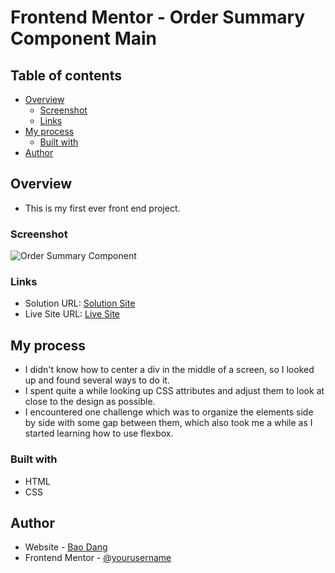 # Frontend Mentor - Order Summary Component Main
## Table of contents

- [Overview](#overview)
  - [Screenshot](#screenshot)
  - [Links](#links)
- [My process](#my-process)
  - [Built with](#built-with)
- [Author](#author)

## Overview

- This is my first ever front end project.

### Screenshot

![Order Summary Component](./images/screenshot.png)

### Links

- Solution URL: [Solution Site](https://www.frontendmentor.io/solutions/eyeballed-mediocre-replicate-using-flexbox-no_P9t1mq)
- Live Site URL: [Live Site](https://weebao.github.io/order-summary-component-main/)

## My process

- I didn't know how to center a div in the middle of a screen, so I looked up and found several ways to do it.
- I spent quite a while looking up CSS attributes and adjust them to look at close to the design as possible.
- I encountered one challenge which was to organize the elements side by side with some gap between them, which also took me a while as I started learning how to use flexbox.

### Built with

- HTML
- CSS

## Author

- Website - [Bao Dang](https://github.com/weebao)
- Frontend Mentor - [@yourusername](https://www.frontendmentor.io/profile/weebao)
